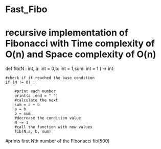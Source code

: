 # Fast_Fibo

# recursive implementation of Fibonacci with Time complexity of O(n) and Space complexity of O(n)

def fib(N : int, a: int = 0,b: int = 1,sum: int = 1 ) -> int:
 
    #check if it reached the base condition
    if (N != 0) :
        
        #print each number 
        print(a ,end = " ")
        #calculate the next
        sum = a + b
        a = b
        b = sum
        #decrease the condition value 
        N -= 1
        #call the function with new values
        fib(N,a, b, sum)
#prints first Nth number of the Fibonacci
fib(500)
